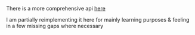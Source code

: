 There is a more comprehensive api [here](https://github.com/dmjio/bittrex)

I am partially reimplementing it here for mainly learning purposes & feeling in a few missing gaps where necessary